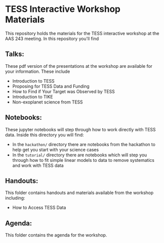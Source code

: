 # TESS Interactive Workshop Materials

This repository holds the materials for the TESS interactive workshop at the AAS 243 meeting. In this repository you'll find 

## Talks:

These pdf version of the presentations at the workshop are available for your information. These include

- Introduction to TESS
- Proposing for TESS Data and Funding
- How to Find if Your Target was Observed by TESS
- Introduction to TIKE
- Non-exoplanet science from TESS

## Notebooks:

These jupyter notebooks will step through how to work directly with TESS data. Inside this directory you will find:

- In the `hackathon/` directory there are notebooks from the hackathon to help get you start with your science cases
- In the `tutorial/` directory there are notebooks which will step you through how to fit simple linear models to data to remove systematics and work with TESS data


## Handouts:

This folder contains handouts and materials available from the workshop including:

- How to Access TESS Data

## Agenda: 

This folder contains the agenda for the workshop.
